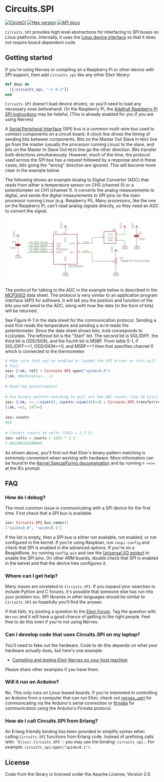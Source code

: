 # Circuits.SPI

[![CircleCI](https://circleci.com/gh/elixir-circuits/circuits_spi.svg?style=svg)](https://circleci.com/gh/elixir-circuits/circuits_spi)
[![Hex version](https://img.shields.io/hexpm/v/circuits_spi.svg "Hex version")](https://hex.pm/packages/circuits_spi)
[![API docs](https://img.shields.io/hexpm/v/circuits_spi.svg?label=hexdocs "API docs")](https://hexdocs.pm/circuits_spi/Circuits.SPI.html)

`Circuits.SPI` provides high level abstractions for interfacing to SPI buses on
Linux platforms. Internally, it uses the [Linux device
interface](https://elixir.bootlin.com/linux/latest/source/Documentation/spi/spidev)
so that it does not require board-dependent code.

## Getting started

If you're using Nerves or compiling on a Raspberry Pi or other device with SPI
support, then add `circuits_spi` like any other Elixir library:

```elixir
def deps do
  [{:circuits_spi, "~> 0.1"}]
end
```

`Circuits.SPI` doesn't load device drivers, so you'll need to load any necessary
ones beforehand. On the Raspberry Pi, the [Adafruit Raspberry Pi SPI
instructions](https://learn.adafruit.com/adafruits-raspberry-pi-lesson-4-gpio-setup/configuring-spi)
may be helpful, (This is already enabled for you if you are using Nerves)


A [Serial Peripheral
Interface](https://en.wikipedia.org/wiki/Serial_Peripheral_Interface_Bus) (SPI)
bus is a common multi-wire bus used to connect components on a circuit board. A
clock line drives the timing of sending bits between components. Bits on the
Master Out Slave In `MOSI` line go from the master (usually the processor
running Linux) to the slave, and bits on the Master In Slave Out `MISO` line go
the other direction. Bits transfer both directions simultaneously. However, much
of the time, the protocol used across the SPI bus has a request followed by a
response and in these cases, bits going the "wrong" direction are ignored. This
will become more clear in the example below.

The following shows an example Analog to Digital Converter (ADC) that reads from
either a temperature sensor on CH0 (channel 0) or a potentiometer on CH1
(channel 1). It converts the analog measurements to digital, and sends the
digital measurements to SPI pins on the main processor running Linux (e.g.
Raspberry Pi). Many processors, like the one on the Raspberry Pi, can't read
analog signals directly, so they need an ADC to convert the signal.

![SPI schematic](assets/images/schematic-adc.png)

The protocol for talking to the ADC in the example below is described in the
[MCP3002](http://www.microchip.com/wwwproducts/en/MCP3002) data sheet. The
protocol is very similar to an application program interface (API) for
software. It will tell you the position and function of the bits you will send
to the ADC, along with how the data (in the form of bits)
will be returned.

See Figure 6-1 in the data sheet for the communication protocol. Sending a
`0x68` first reads the temperature and sending a `0x78` reads the
potentiometer. Since the data sheet shows bits, `0x68` corresponds to `01101000b`.
The leftmost bit is the "Start" bit. The second bit is SGL/DIFF, the third
bit is ODD/SIGN, and the fourth bit is MSBF. From table 5-1, if SGL/DIFF==1,
ODD/SIGN==0, and MSBF==1 then that specifies channel 0 which is connected to
the thermometer.

```elixir
# Make sure that you've enabled or loaded the SPI driver or this will
# fail.
iex> {:ok, ref} = Circuits.SPI.open("spidev0.0")
{:ok, #Reference<...>}

# Read the potentiometer

# Use binary pattern matching to pull out the ADC counts (low 10 bits)
iex> {:ok, <<_::size(6), counts::size(10)>>} = Circuits.SPI.transfer(ref, <<0x78, 0x00>>)
{:ok, <<1, 197>>}

iex> counts
453

# Convert counts to volts (1023 = 3.3 V)
iex> volts = counts / 1023 * 3.3
1.461290322580645
```

As shown above, you'll find out that Elixir's binary pattern matching is
extremely convenient when working with hardware. More information can be
found in the [Kernel.SpecialForms documentation](https://hexdocs.pm/elixir/Kernel.SpecialForms.html#%3C%3C%3E%3E/1)
and by running `h <<>>` at the IEx prompt.

## FAQ

### How do I debug?

The most common issue is communicating with a SPI device for the first time.
First check that a SPI bus is available:

```elixir
iex> Circuits.SPI.bus_names()
["spidev0.0", "spidev0.1"]
```

If the list is empty, then a SPI bus is either not available, not enabled, or
not configured in the kernel. If you're using Raspbian, run `raspi-config` and
check that SPI is enabled in the advanced options. If you're on a BeagleBone,
try running `config-pin` and see the [Universal I/O
project](https://github.com/cdsteinkuehler/beaglebone-universal-io) to enable
the SPI pins. On other ARM boards, double check that SPI is enabled in the
kernel and that the device tree configures it.

### Where can I get help?

Many issues are unrelated to `Circuits.SPI`. If you expand your searches to
include Python and C forums, it's possible that someone else has run into your
problem too. SPI libraries in other languages should be similar to
`Circuits.SPI` so hopefully you'll find the answer.

If that fails, try posting a question to the [Elixir
Forum](https://elixirforum.com/). Tag the question with `Nerves` and it will
have a good chance of getting to the right people. Feel free to do this even if
you're not using Nerves.

### Can I develop code that uses Circuits.SPI on my laptop?

You'll need to fake out the hardware. Code to do this depends on what your
hardware actually does, but here's one example:

* [Compiling and testing Elixir Nerves on your host machine](http://www.cultivatehq.com/posts/compiling-and-testing-elixir-nerves-on-your-host-machine/)

Please share other examples if you have them.

### Will it run on Arduino?

No. This only runs on Linux-based boards. If you're interested in controlling an
Arduino from a computer that can run Elixir, check out
[nerves_uart](https://hex.pm/packages/nerves_uart) for communicating via the
Arduino's serial connection or
[firmata](https://github.com/mobileoverlord/firmata) for communication using the
Arduino's Firmata protocol.

### How do I call Circuits.SPI from Erlang?

An Erlang friendly binding has been provided to simplify syntax when calling
`Circuits.SPI` functions from Erlang code.  Instead of prefixing calls with:
`'Elixir.Circuits.SPI':` you may use the binding: `circuits_spi:`.  For example:
`circuits_spi:open("spidev0.1")`.

## License

Code from the library is licensed under the Apache License, Version 2.0.
